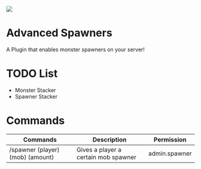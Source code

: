 [![](https://poggit.pmmp.io/shield.state/AdvancedSpawners)](https://poggit.pmmp.io/p/AdvancedSpawners)

# Advanced Spawners
A Plugin that enables monster spawners on your server!

# TODO List
 - Monster Stacker
 - Spawner Stacker

# Commands

| Commands                           | Description                                       | Permission            |
|------------------------------------|---------------------------------------------------|-----------------------|
| /spawner (player) (mob) (amount)   | Gives a player a certain mob spawner              | admin.spawner         |
